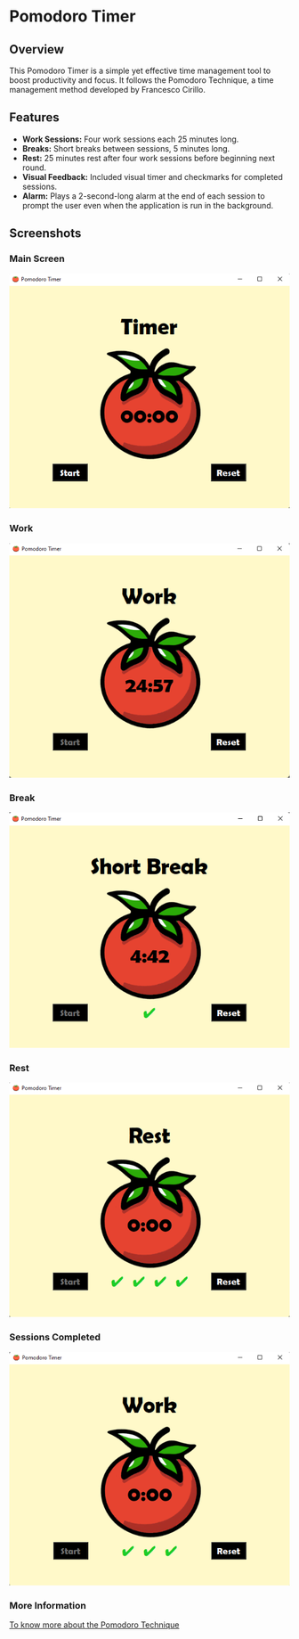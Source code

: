 # Pomodoro Timer

## Overview

This Pomodoro Timer is a simple yet effective time management tool to boost productivity and focus. It follows the Pomodoro Technique, a time management method developed by Francesco Cirillo.

## Features

- **Work Sessions:** Four work sessions each 25 minutes long.
- **Breaks:** Short breaks between sessions, 5 minutes long.
- **Rest:** 25 minutes rest after four work sessions before beginning next round.
- **Visual Feedback:** Included visual timer and checkmarks for completed sessions.
- **Alarm:** Plays a 2-second-long alarm at the end of each session to prompt the user even when the application is run in the background.

## Screenshots
### Main Screen
![Main Screen](screenshots/Startup.png)

### Work
![Main Screen](screenshots/Work.png)

### Break
![Main Screen](screenshots/Break.png)

### Rest
![Main Screen](screenshots/Long_break.png)

### Sessions Completed
![Main Screen](screenshots/Sessions_completed.png)


### More Information
[To know more about the Pomodoro Technique][Read]

[Read]: https://en.wikipedia.org/wiki/Pomodoro_Technique
